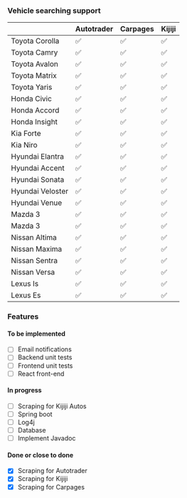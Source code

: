 ### Vehicle searching support
|                  | Autotrader | Carpages | Kijiji |
|------------------|------------|----------|--------|
| Toyota Corolla   | ✅          | ✅        | ✅      |
| Toyota Camry     | ✅          | ✅        | ✅      |
| Toyota Avalon    | ✅          | ✅        | ✅      |
| Toyota Matrix    | ✅          | ✅        | ✅      |
| Toyota Yaris     | ✅          | ✅        | ✅      |
| Honda Civic      | ✅          | ✅        | ✅      |
| Honda Accord     | ✅          | ✅        | ✅      |
| Honda Insight    | ✅          | ✅        | ✅      |
| Kia Forte        | ✅          | ✅        | ✅      |
| Kia Niro         | ✅          | ✅        | ✅      |
| Hyundai Elantra  | ✅          | ✅        | ✅      |
| Hyundai Accent   | ✅          | ✅        | ✅      |
| Hyundai Sonata   | ✅          | ✅        | ✅      |
| Hyundai Veloster | ✅          | ✅        | ✅      |
| Hyundai Venue    | ✅          | ✅        | ✅      |
| Mazda 3          | ✅          | ✅        | ✅      |
| Mazda 3          | ✅          | ✅        | ✅      |
| Nissan Altima    | ✅          | ✅        | ✅      |
| Nissan Maxima    | ✅          | ✅        | ✅      |
| Nissan Sentra    | ✅          | ✅        | ✅      |
| Nissan Versa     | ✅          | ✅        | ✅      |
| Lexus Is         | ✅          | ✅        | ✅      |
| Lexus Es         | ✅          | ✅        | ✅      |

### Features

#### To be implemented
- [ ] Email notifications
- [ ] Backend unit tests
- [ ] Frontend unit tests
- [ ] React front-end
  
#### In progress
- [ ] Scraping for Kijiji Autos
- [ ] Spring boot
- [ ] Log4j
- [ ] Database
- [ ] Implement Javadoc

#### Done or close to done
- [x] Scraping for Autotrader
- [x] Scraping for Kijiji
- [x] Scraping for Carpages